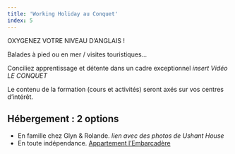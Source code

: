 ```yaml
---
title: 'Working Holiday au Conquet'
index: 5
---
```


OXYGENEZ VOTRE NIVEAU D’ANGLAIS ! 

Balades à pied ou en mer / visites touristiques...

Conciliez apprentissage et détente dans un cadre exceptionnel *insert Vidéo LE CONQUET*

Le contenu de la formation (cours et activités) seront axés sur vos centres d’intérêt.

## Hébergement : 2 options

- En famille chez Glyn & Rolande. *lien avec des photos de Ushant House*
- En toute indépendance. [Appartement l’Embarcadère](https://www.airbnb.co.uk/rooms/48129938?check_in=2021-12-17&check_out=2021-12-19&guests=1&adults=1&s=67&unique_share_id=0027de02-99c3-497f-b396-21c89af39757)

